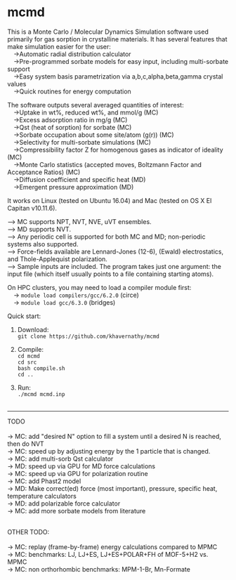 # mcmd
This is a Monte Carlo / Molecular Dynamics Simulation software used primarily for gas sorption in crystalline materials. It has several features that make simulation easier for the user:<br />
&emsp;->Automatic radial distribution calculator<br />
&emsp;->Pre-programmed sorbate models for easy input, including multi-sorbate support<br />
&emsp;->Easy system basis parametrization via a,b,c,alpha,beta,gamma crystal values<br />
&emsp;->Quick routines for energy computation<br />

The software outputs several averaged quantities of interest:<br />
&emsp;->Uptake in wt%, reduced wt%, and mmol/g (MC)<br />
&emsp;->Excess adsorption ratio in mg/g (MC)<br />
&emsp;->Qst (heat of sorption) for sorbate (MC)<br />
&emsp;->Sorbate occupation about some site/atom (g(r)) (MC)<br />
&emsp;->Selectivity for multi-sorbate simulations (MC)<br />
&emsp;->Compressibility factor Z for homogenous gases as indicator of ideality (MC)<br />
&emsp;->Monte Carlo statistics (accepted moves, Boltzmann Factor and Acceptance Ratios) (MC)<br />
&emsp;->Diffusion coefficient and specific heat (MD)<br />
&emsp;->Emergent pressure approximation (MD)<br />

It works on Linux (tested on Ubuntu 16.04) and Mac (tested on OS X El Capitan v10.11.6).<br />

--> MC supports NPT, NVT, NVE, uVT ensembles.  <br />
--> MD supports NVT.  <br />
--> Any periodic cell is supported for both MC and MD; non-periodic systems also supported.<br />
--> Force-fields available are Lennard-Jones (12-6), (Ewald) electrostatics, and Thole-Applequist polarization.<br />
--> Sample inputs are included. The program takes just one argument: the input file (which itself usually points to a file containing starting atoms).<br />

On HPC clusters, you may need to load a compiler module first:  <br />
&emsp;-> `module load compilers/gcc/6.2.0` (circe)  <br />
&emsp;-> `module load gcc/6.3.0` (bridges) <br />

Quick start:<br />
1) Download: <br />
`git clone https://github.com/khavernathy/mcmd` <br />

2) Compile: <br />
`cd mcmd` <br />
`cd src` <br />
`bash compile.sh` <br />
`cd ..` <br />

3) Run: <br />
`./mcmd mcmd.inp`<br /><br />  
  
<hr />
  
TODO<br /><br />
-> MC: add "desired N" option to fill a system until a desired N is reached, then do NVT<br />
-> MC: speed up by adjusting energy by the 1 particle that is changed.<br /> 
-> MC: add multi-sorb Qst calculator<br />
-> MD: speed up via GPU for MD force calculations<br />
-> MC: speed up via GPU for polarization routine <br />
-> MC: add Phast2 model<br />
-> MD: Make correct(ed) force (most important), pressure, specific heat, temperature calculators<br />
-> MD: add polarizable force calculator <br />
-> MC: add more sorbate models from literature<br />

<br />
OTHER TODO:<br /><br />
-> MC: replay (frame-by-frame) energy calculations compared to MPMC<br />
-> MC: benchmarks: LJ, LJ+ES, LJ+ES+POLAR+FH of MOF-5+H2 vs. MPMC<br />
-> MC: non orthorhombic benchmarks: MPM-1-Br, Mn-Formate<br />
